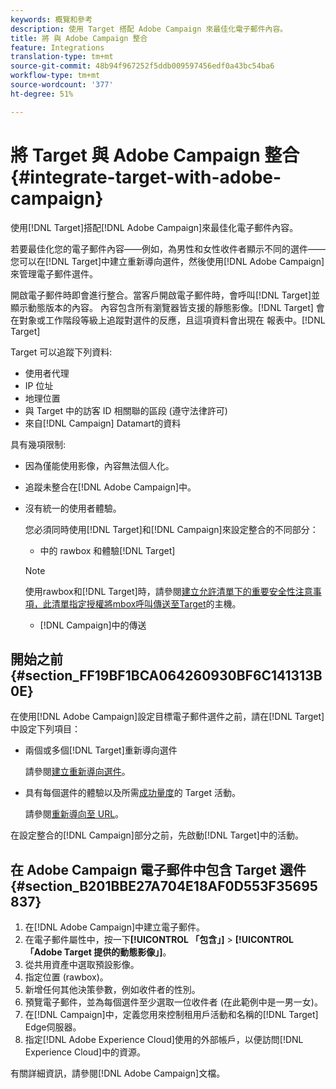 ```yaml
---
keywords: 概覽和參考
description: 使用 Target 搭配 Adobe Campaign 來最佳化電子郵件內容。
title: 將 與 Adobe Campaign 整合
feature: Integrations
translation-type: tm+mt
source-git-commit: 48b94f967252f5ddb009597456edf0a43bc54ba6
workflow-type: tm+mt
source-wordcount: '377'
ht-degree: 51%

---
```



# 將 Target 與 Adobe Campaign 整合{#integrate-target-with-adobe-campaign}

使用[!DNL Target]搭配[!DNL Adobe Campaign]來最佳化電子郵件內容。

若要最佳化您的電子郵件內容——例如，為男性和女性收件者顯示不同的選件——您可以在[!DNL Target]中建立重新導向選件，然後使用[!DNL Adobe Campaign]來管理電子郵件選件。

開啟電子郵件時即會進行整合。當客戶開啟電子郵件時，會呼叫[!DNL Target]並顯示動態版本的內容。 內容包含所有瀏覽器皆支援的靜態影像。[!DNL Target] 會在對象或工作階段等級上追蹤對選件的反應，且這項資料會出現在 報表中。[!DNL Target]

Target 可以追蹤下列資料:

* 使用者代理
* IP 位址
* 地理位置
* 與 Target 中的訪客 ID 相關聯的區段 (遵守法律許可)
* 來自[!DNL Campaign] Datamart的資料

具有幾項限制:

* 因為僅能使用影像，內容無法個人化。
* 追蹤未整合在[!DNL Adobe Campaign]中。
* 沒有統一的使用者體驗。

   您必須同時使用[!DNL Target]和[!DNL Campaign]來設定整合的不同部分：

   *  中的 rawbox 和體驗[!DNL Target]
   >[!NOTE]
   >
   >使用rawbox和[!DNL Target]時，請參閱[建立允許清單下的重要安全性注意事項，此清單指定授權將mbox呼叫傳送至Target](/help/administrating-target/hosts.md#allowlist)的主機。

   * [!DNL Campaign]中的傳送



## 開始之前 {#section_FF19BF1BCA064260930BF6C141313B0E}

在使用[!DNL Adobe Campaign]設定目標電子郵件選件之前，請在[!DNL Target]中設定下列項目：

* 兩個或多個[!DNL Target]重新導向選件

   請參閱[建立重新導向選件](/help/c-experiences/c-manage-content/offer-redirect.md)。
* 具有每個選件的體驗以及所需[成功量度](/help/c-activities/r-success-metrics/success-metrics.md)的 Target 活動。

   請參閱[重新導向至 URL](/help/c-experiences/c-visual-experience-composer/redirect-offer.md)。

在設定整合的[!DNL Campaign]部分之前，先啟動[!DNL Target]中的活動。

## 在 Adobe Campaign 電子郵件中包含 Target 選件 {#section_B201BBE27A704E18AF0D553F35695837}

1. 在[!DNL Adobe Campaign]中建立電子郵件。
1. 在電子郵件屬性中，按一下&#x200B;**[!UICONTROL 「包含」]** > **[!UICONTROL 「Adobe Target 提供的動態影像」]**。
1. 從共用資產中選取預設影像。
1. 指定位置 (rawbox)。
1. 新增任何其他決策參數，例如收件者的性別。
1. 預覽電子郵件，並為每個選件至少選取一位收件者 (在此範例中是一男一女)。
1. 在[!DNL Campaign]中，定義您用來控制租用戶活動和名稱的[!DNL Target] Edge伺服器。
1. 指定[!DNL Adobe Experience Cloud]使用的外部帳戶，以便訪問[!DNL Experience Cloud]中的資源。

有關詳細資訊，請參閱[!DNL Adobe Campaign]文檔。
